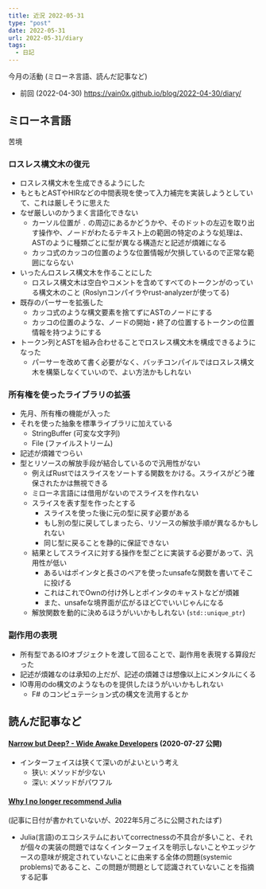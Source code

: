 ```yaml
---
title: 近況 2022-05-31
type: "post"
date: 2022-05-31
url: 2022-05-31/diary
tags:
  - 日記
---
```


今月の活動 (ミローネ言語、読んだ記事など)

<!--more-->

- 前回 (2022-04-30) <https://vain0x.github.io/blog/2022-04-30/diary/>

## ミローネ言語

苦境

### ロスレス構文木の復元

- ロスレス構文木を生成できるようにした
- もともとASTやHIRなどの中間表現を使って入力補完を実装しようとしていて、これは厳しそうに思えた
- なぜ厳しいのかうまく言語化できない
    - カーソル位置が `.` の周辺にあるかどうかや、そのドットの左辺を取り出す操作や、ノードがわたるテキスト上の範囲の特定のような処理は、ASTのように種類ごとに型が異なる構造だと記述が煩雑になる
    - カッコ式のカッコの位置のような位置情報が欠損しているので正常な範囲にならない
- いったんロスレス構文木を作ることにした
    - ロスレス構文木は空白やコメントを含めてすべてのトークンがのっている構文木のこと (Roslynコンパイラやrust-analyzerが使ってる)
- 既存のパーサーを拡張した
    - カッコ式のような構文要素を捨てずにASTのノードにする
    - カッコの位置のような、ノードの開始・終了の位置するトークンの位置情報を持つようにする
- トークン列とASTを組み合わせることでロスレス構文木を構成できるようになった
    - パーサーを改めて書く必要がなく、バッチコンパイルではロスレス構文木を構築しなくていいので、よい方法かもしれない

### 所有権を使ったライブラリの拡張

- 先月、所有権の機能が入った
- それを使った抽象を標準ライブラリに加えている
    - StringBuffer (可変な文字列)
    - File (ファイルストリーム)
- 記述が煩雑でつらい
- 型とリソースの解放手段が結合しているので汎用性がない
    - 例えばRustではスライスをソートする関数をかける。スライスがどう確保されたかは無視できる
    - ミローネ言語には借用がないのでスライスを作れない
    - スライスを表す型を作ったとする
        - スライスを使った後に元の型に戻す必要がある
        - もし別の型に戻してしまったら、リソースの解放手順が異なるかもしれない
        - 同じ型に戻ることを静的に保証できない
    - 結果としてスライスに対する操作を型ごとに実装する必要があって、汎用性が低い
        - あるいはポインタと長さのペアを使ったunsafeな関数を書いてそこに投げる
        - これはこれでOwnの付け外しとポインタのキャストなどが煩雑
        - また、unsafeな境界面が広がるほどCでいいじゃんになる
    - 解放関数を動的に決めるほうがいいかもしれない (`std::unique_ptr`)

### 副作用の表現

- 所有型であるIOオブジェクトを渡して回ることで、副作用を表現する算段だった
- 記述が煩雑なのは承知の上だが、記述の煩雑さは想像以上にメンタルにくる
- IO専用のdo構文のようなものを提供したほうがいいかもしれない
    - F# のコンピュテーション式の構文を流用するとか

## 読んだ記事など

#### [Narrow but Deep? - Wide Awake Developers](https://www.michaelnygard.com/blog/2020/07/narrow-but-deep/) (2020-07-27 公開)

- インターフェイスは狭くて深いのがよいという考え
    - 狭い: メソッドが少ない
    - 深い: メソッドがパワフル

#### [Why I no longer recommend Julia](https://yuri.is/not-julia/)

(記事に日付が書かれていないが、2022年5月ごろに公開されたはず)

- Julia(言語)のエコシステムにおいてcorrectnessの不具合が多いこと、それが個々の実装の問題ではなくインターフェイスを明示しないことやエッジケースの意味が規定されていないことに由来する全体の問題(systemic problems)であること、この問題が問題として認識されていないことを指摘する記事
